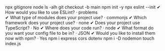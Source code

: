 npx gitignore node
ls -alh
git checkout -b main
npm init -y
npx eslint --init
    ✔ How would you like to use ESLint? · problems    
    ✔ What type of modules does your project use? · commonjs
    ✔ Which framework does your project use? · none
    ✔ Does your project use TypeScript? · No
    ✔ Where does your code run? · node
    ✔ What format do you want your config file to be in? · JSON
    ✔ Would you like to install them now with npm? · Yes
npm i express cors dotenv
npm i -D nodemon
touch index.js